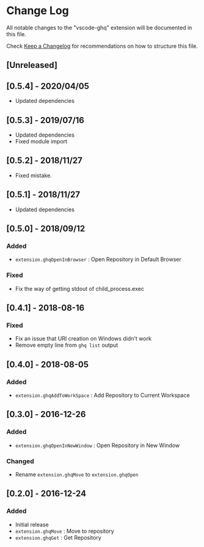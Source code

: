# Change Log
All notable changes to the "vscode-ghq" extension will be documented in this file.

Check [Keep a Changelog](http://keepachangelog.com/) for recommendations on how to structure this file.

## [Unreleased]
## [0.5.4] - 2020/04/05
- Updated dependencies

## [0.5.3] - 2019/07/16
- Updated dependencies
- Fixed module import

## [0.5.2] - 2018/11/27
- Fixed mistake.

## [0.5.1] - 2018/11/27
- Updated dependencies

## [0.5.0] - 2018/09/12
### Added
- `extension.ghqOpenInBrowser` : Open Repository in Default Browser

### Fixed
- Fix the way of getting stdout of child_process.exec

## [0.4.1] - 2018-08-16

### Fixed
- Fix an issue that URI creation on Windows didn't work
- Remove empty line from `ghq list` output

## [0.4.0] - 2018-08-05

### Added
- `extension.ghqAddToWorkSpace` : Add Repository to Current Workspace

## [0.3.0] - 2016-12-26

### Added
- `extension.ghqOpenInNewWindow` : Open Repository in New Window

### Changed
- Rename `extension.ghqMove` to `extension.ghqOpen`

## [0.2.0] - 2016-12-24

### Added
- Initial release
- `extension.ghqMove` : Move to repository
- `extension.ghqGet` : Get Repository

